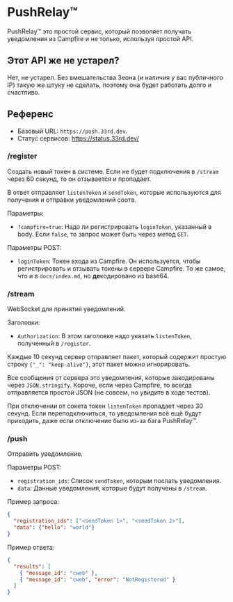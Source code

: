 # PushRelay™

PushRelay™ это простой сервис, который позволяет получать
уведомления из Campfire и не только, используя простой API.

## Этот API же не устарел?

Нет, не устарел. Без вмешательства Зеона (и наличия у вас
публичного IP) такую же штуку не сделать, поэтому она будет
работать долго и счастливо.

## Референс

* Базовый URL: `https://push.33rd.dev`.
* Статус сервисов: https://status.33rd.dev/

### /register

Создать новый токен в системе. Если не будет подключения
в `/stream` через 60 секунд, то он отзывается и пропадает.

В ответ отправляет `listenToken` и `sendToken`, которые
используются для получения и отправки уведомлений соотв.

Параметры:
* `?campfire=true`: Надо ли регистрировать `loginToken`,
  указанный в body. Если `false`, то запрос может быть через
  метод `GET`.

Параметры POST:
* `loginToken`: Токен входа из Campfire. Он используется,
  чтобы регистрировать и отзывать токены в сервере Campfire.
  То же самое, что и в `docs/index.md`, но **де**кодировано
  из base64.

### /stream

WebSocket для принятия уведомлений.

Заголовки:
* `Authorization`: В этом заголовке надо указать
  `listenToken`, полученный в `/register`.

Каждые 10 секунд сервер отправляет пакет, который содержит
простую строку `{"_": "keep-alive"}`, этот пакет можно
игнорировать.

Все сообщения от сервера это уведомления, которые
закодированы через `JSON.stringify`. Короче, если через
Campfire, то всегда отправляется простой JSON (не совсем,
но увидите в ходе тестов).

При отключении от сокета токен `listenToken` пропадает
через 30 секунд. Если переподключиться, то уведомления
всё ещё будут приходить, даже если отключение было из-за
бага PushRelay™.

### /push

Отправить уведомление.

Параметры POST:
* `registration_ids`: Список `sendToken`, которым послать
  уведомления.
* `data`: Данные уведомления, которые будут получены в
  `/stream`.

Пример запроса:
```json
{
  "registration_ids": ["<sendToken 1>", "<sendToken 2>"],
  "data": {"hello": "world"}
}
```

Пример ответа:
```json
{
  "results": [
    { "message_id": "cweb" },
    { "message_id": "cweb", "error": "NotRegistered" }
  ]
}
```
